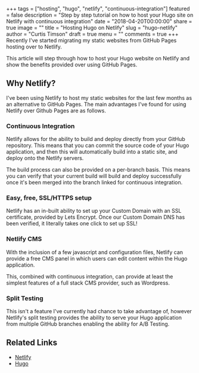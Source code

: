 +++
tags = ["hosting", "hugo", "netlify", "continuous-integration"]
featured = false
description = "Step by step tutorial on how to host your Hugo site on Netlify with continuous integration"
date = "2018-04-20T00:00:00"
share = true
image = ""
title = "Hosting Hugo on Netlify"
slug = "hugo-netlify"
author = "Curtis Timson"
draft = true
menu = ""
comments = true
+++
Recently I've started migrating my static websites from GitHub Pages hosting over to Netlify.

This article will step through how to host your Hugo website on Netlify and show the benefits provided over using GitHub Pages.

## Why Netlify?

I've been using Netlify to host my static websites for the last few months as an alternative to GitHub Pages. The main advantages I've found for using Netlify over Github Pages are as follows.

### Continuous Integration

Netlify allows for the ability to build and deploy directly from your GitHub repository. This means that you can commit the source code of your Hugo application, and then this will automatically build into a static site, and deploy onto the Netlify servers.

The build process can also be provided on a per-branch basis. This means you can verify that your current build will build and deploy successfully once it's been merged into the branch linked for continuous integration.

### Easy, free, SSL/HTTPS setup

Netlify has an in-built ability to set up your Custom Domain with an SSL certificate, provided by Lets Encrypt. Once our Custom Domain DNS has been verified, it literally takes one click to set up SSL!

### Netlify CMS

With the inclusion of a few javascript and configuration files, Netlify can provide a free CMS panel in which users can edit content within the Hugo application.

This, combined with continuous integration, can provide at least the simplest features of a full stack CMS provider, such as Wordpress.

### Split Testing

This isn't a feature I've currently had chance to take advantage of, however Netlify's split testing provides the ability to serve your Hugo application from multiple GitHub branches enabling the ability for A/B Testing.

## Related Links

 - [Netlify](https://www.netlify.com/)
 - [Hugo](https://gohugo.io/)